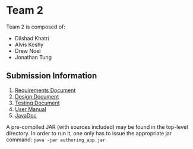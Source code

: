 # Team 2
Team 2 is composed of:

* Dilshad Khatri
* Alvis Koshy
* Drew Noel
* Jonathan Tung

## Submission Information
1. [Requirements Document](doc/RequirementsDoc.pdf)
2. [Design Document](doc/DesignDoc.pdf)
3. [Testing Document](doc/TestingDoc.pdf)
4. [User Manual](doc/UserManual.pdf)
5. [JavaDoc](doc/javadoc/)

A pre-compiled JAR (with sources included) may be found in the top-level
directory. In order to run it, one only has to issue the appropriate jar
command: ```java -jar authoring_app.jar```
